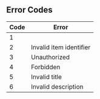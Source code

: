 **Error Codes**
----

| Code | Error                                   |
|------|-----------------------------------------|
| 1    |                                         |
| 2    | Invalid item identifier                 |
| 3    | Unauthorized                            |
| 4    | Forbidden                               |
| 5    | Invalid title                           |
| 6    | Invalid description                     |
